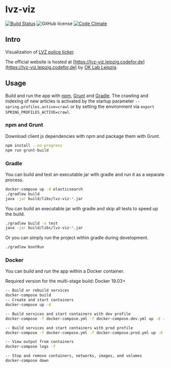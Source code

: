 # lvz-viz

[![Build Status](https://travis-ci.org/sepe81/lvz-viz.svg?branch=master)](https://travis-ci.org/sepe81/lvz-viz)
![GitHub license](https://img.shields.io/github/license/CodeforLeipzig/lvz-viz.svg)
[![Code Climate](https://codeclimate.com/github/CodeforLeipzig/lvz-viz/badges/gpa.svg)](https://codeclimate.com/github/CodeforLeipzig/lvz-viz)

## Intro

Visualization of [LVZ police ticker](http://www.lvz-online.de/leipzig/polizeiticker/r-polizeiticker.html).

The official website is hosted at [https://lvz-viz.leipzig.codefor.de](https://lvz-viz.leipzig.codefor.de)
by [OK Lab Leipzig](http://codefor.de/projekte/2014-07-01-le-lvz_polizeiticker_visualisierung.html).

## Usage

Build and run the app with [npm](https://www.npmjs.com), [Grunt](http://gruntjs.com/) and [Gradle](https://gradle.org).
The crawling and indexing of new articles is activated by the startup parameter `--spring.profiles.active=crawl`
or by setting the environment via `export SPRING_PROFILES_ACTIVE=crawl`.

### npm and Grunt

Download client js dependencies with npm and package them with Grunt.

```bash
npm install --no-progress
npm run grunt-build
```

### Gradle

You can build and test an executable jar with gradle and run it as a separate process.

```bash
docker-compose up -d elasticsearch
./gradlew build
java -jar build/libs/lvz-viz-*.jar
```

You can build an executable jar with gradle and skip all tests to speed up the build.

```bash
./gradlew build -x test
java -jar build/libs/lvz-viz-*.jar
```

Or you can simply run the project within gradle during development.

```bash
./gradlew bootRun
```

### Docker

You can build and run the app within a Docker container.

Required version for the multi-stage build: Docker 19.03+

```bash
-- Build or rebuild services
docker-compose build
-- Create and start containers
docker-compose up -d
```

```bash
-- Build services and start containers with dev profile
docker-compose -f docker-compose.yml -f docker-compose.dev.yml up -d --build
```

```bash
-- Build services and start containers with prod profile
docker-compose -f docker-compose.yml -f docker-compose.prod.yml up -d --build
```

```bash
-- View output from containers
docker-compose logs -f
```

```bash
-- Stop and remove containers, networks, images, and volumes
docker-compose down
```
